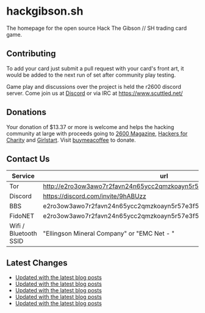 # hackgibson.sh
The homepage for the open source Hack The Gibson // SH trading card game.


## Contributing

To add your card just submit a pull request with your card's front art, it would be added to the next run of set after community play testing.

Game play and discussions over the project is held the r2600 discord server. Come join us at [Discord](https://discord.com/invite/9hABUzz) or via IRC at https://www.scuttled.net/


## Donations

Your donation of $13.37 or more is welcome and helps the hacking community at large with proceeds going to [2600 Magazine](https://2600.com/), [Hackers for Charity](https://hackersforcharity.org) and [Girlstart](https://girlstart.org).  Visit [buymeacoffee](https://www.buymeacoffee.com/hackgibson.sh) to donate.


## Contact Us

Service | url
-|-
Tor | http://e2ro3ow3awo7r2favn24n65ycc2qmzkoayn5r57e3f56nvjwdcgg32ad.onion
Discord | https://discord.com/invite/9hABUzz
BBS | e2ro3ow3awo7r2favn24n65ycc2qmzkoayn5r57e3f56nvjwdcgg32ad.onion:23
FidoNET | e2ro3ow3awo7r2favn24n65ycc2qmzkoayn5r57e3f56nvjwdcgg32ad.onion:24554
Wifi / Bluetooth SSID | "Ellingson Mineral Company" or "EMC Net - <fidonet address>"

## Latest Changes
<!-- BLOG-POST-LIST:START -->
- [Updated with the latest blog posts](https://github.com/DFW2600/hackgibson.sh/commit/08cb1fd8d7d937c9fb5e59a8ff9984964e7922a9)
- [Updated with the latest blog posts](https://github.com/DFW2600/hackgibson.sh/commit/d75ec546ec786efe73f6428434460bd5b0bafa57)
- [Updated with the latest blog posts](https://github.com/DFW2600/hackgibson.sh/commit/eaa9d95943084dfe7da44ce44f1fb4d454008d61)
- [Updated with the latest blog posts](https://github.com/DFW2600/hackgibson.sh/commit/67f68bd228b5c25ebf572d0ef3570be057bca6e7)
- [Updated with the latest blog posts](https://github.com/DFW2600/hackgibson.sh/commit/2b4ff334e6901b0297a456c756101e995989f7bc)
<!-- BLOG-POST-LIST:END -->
